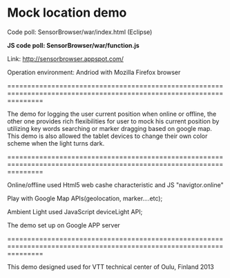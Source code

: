 Mock location demo
==========================


Code poll: SensorBrowser/war/index.html (Eclipse)

<b>JS code poll:  SensorBrowser/war/function.js</b>

Link: http://sensorbrowser.appspot.com/

Operation environment: Andriod with Mozilla Firefox browser

=====================================================================================================================

The demo for logging the user current position when online or offline, the other one provides rich flexibilities for user to mock his current position by utilizing key words searching or marker dragging based on google
map. This demo is also allowed the tablet devices to change their own color scheme when the
light turns dark.


=====================================================================================================================

Online/offline used Html5 web cashe characteristic and JS "navigtor.online"

Play with Google Map APIs(geolocation, marker....etc);

Ambient Light used JavaScript deviceLight API;


The demo set up on Google APP server

=====================================================================================================================

This demo designed used for VTT technical center of Oulu, Finland 2013 





























